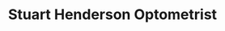 ---
title: "Stuart Henderson Optometrist"
url: /masterton/stuart-henderson-optometrist/
shop: optician
---